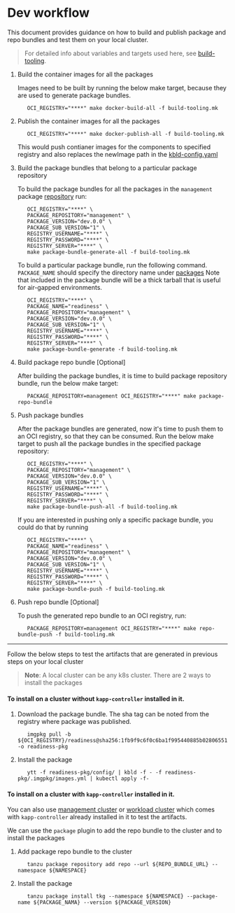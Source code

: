 # Dev workflow

This document provides guidance on how to build and publish package and repo bundles and test them on your local cluster.

> For detailed info about variables and targets used here, see [build-tooling](https://github.com/vmware-tanzu/build-tooling-for-integrations/blob/main/docs/build-tooling-getting-started.md).

1. Build the container images for all the packages

   Images need to be built by running the below make target, because they are used to generate
   package bundles.

   ```shell
      OCI_REGISTRY="****" make docker-build-all -f build-tooling.mk
   ```

2. Publish the container images for all the packages

   ```shell
      OCI_REGISTRY="****" make docker-publish-all -f build-tooling.mk
   ```
   This would push contianer images for the components to specified registry and also replaces the newImage path in the [kbld-config.yaml](../../packages/readiness/kbld-config.yaml)

3. Build the package bundles that belong to a particular package repository

   To build the package bundles for all the packages in the `management` package [repository](../../packages/package-values.yaml) run:

   ```shell
      OCI_REGISTRY="****" \
      PACKAGE_REPOSITORY="management" \
      PACKAGE_VERSION="dev.0.0" \
      PACKAGE_SUB_VERSION="1" \
      REGISTRY_USERNAME="****" \
      REGISTRY_PASSWORD="****" \
      REGISTRY_SERVER="****" \
      make package-bundle-generate-all -f build-tooling.mk
   ```

   To build a particular package bundle, run the following command. `PACKAGE_NAME` should specify the directory name under [packages](../../packages)
   Note that included in the package bundle will be a thick tarball that is useful for air-gapped environments.

   ```shell
      OCI_REGISTRY="****" \
      PACKAGE_NAME="readiness" \
      PACKAGE_REPOSITORY="management" \
      PACKAGE_VERSION="dev.0.0" \
      PACKAGE_SUB_VERSION="1" \
      REGISTRY_USERNAME="****" \
      REGISTRY_PASSWORD="****" \
      REGISTRY_SERVER="****" \
      make package-bundle-generate -f build-tooling.mk
   ```

4. Build package repo bundle [Optional]

   After building the package bundles, it is time to build package repository bundle, run the below make
   target:

   ```shell
      PACKAGE_REPOSITORY=management OCI_REGISTRY="****" make package-repo-bundle
   ```

5. Push package bundles 

   After the package bundles are generated, now it's time to push them to an OCI registry, so that they can be consumed.
   Run the below make target to push all the package bundles in the specified package repository:

   ```shell
      OCI_REGISTRY="****" \
      PACKAGE_REPOSITORY="management" \
      PACKAGE_VERSION="dev.0.0" \
      PACKAGE_SUB_VERSION="1" \
      REGISTRY_USERNAME="****" \
      REGISTRY_PASSWORD="****" \
      REGISTRY_SERVER="****" \
      make package-bundle-push-all -f build-tooling.mk
   ```

   If you are interested in pushing only a specific package bundle, you could do that by running

   ```shell
      OCI_REGISTRY="****" \
      PACKAGE_NAME="readiness" \
      PACKAGE_REPOSITORY="management" \
      PACKAGE_VERSION="dev.0.0" \
      PACKAGE_SUB_VERSION="1" \
      REGISTRY_USERNAME="****" \
      REGISTRY_PASSWORD="****" \
      REGISTRY_SERVER="****" \
      make package-bundle-push -f build-tooling.mk
   ```

6. Push repo bundle [Optional]

   To push the generated repo bundle to an OCI registry, run:

   ```shell
      PACKAGE_REPOSITORY=management OCI_REGISTRY="****" make repo-bundle-push -f build-tooling.mk
   ```

----

Follow the below steps to test the artifacts that are generated in previous steps on your local cluster

> **Note**: A local cluster can be any k8s cluster. There are 2 ways to install the packages

#### To install on a cluster without `kapp-controller` installed in it.

1. Download the package bundle. The sha tag can be noted from the registry where package was published.
   ```shell
      imgpkg pull -b ${OCI_REGISTRY}/readiness@sha256:1fb9f9c6f0c6ba1f995440885b02806551a79d9cef5b9c7c3d6f53a586facddd -o readiness-pkg
   ```

1. Install the package
   ```shell
      ytt -f readiness-pkg/config/ | kbld -f - -f readiness-pkg/.imgpkg/images.yml | kubectl apply -f-
   ```

#### To install on a cluster with `kapp-controller` installed in it.
You can also use [management cluster](https://github.com/vmware-tanzu/tanzu-framework/blob/main/cmd/cli/plugin/managementcluster/README.md)
or [workload cluster](https://github.com/vmware-tanzu/tanzu-framework/blob/main/cmd/cli/plugin/cluster/README.md) which
comes with `kapp-controller` already installed in it to test the artifacts.

We can use the `package` plugin to add the repo bundle to the cluster and to install the packages

1. Add package repo bundle to the cluster

   ```shell
      tanzu package repository add repo --url ${REPO_BUNDLE_URL} --namespace ${NAMESPACE}
   ```

2. Install the package

   ```shell
      tanzu package install tkg --namespace ${NAMESPACE} --package-name ${PACKAGE_NAMA} --version ${PACKAGE_VERSION}
   ```
